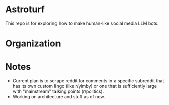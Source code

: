 # Astroturf

This repo is for exploring how to make human-like social media LLM bots. 

# Organization

# Notes
- Current plan is to scrape reddit for comments in a specific subreddit that has its own custom lingo (like r/yimby) or one that is sufficiently large with "mainstream" talking points (r/politics).
- Working on architecture and stuff as of now.